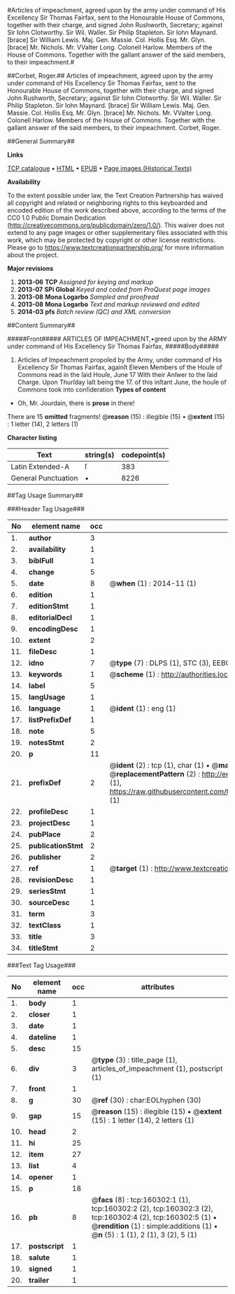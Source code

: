 #Articles of impeachment, agreed upon by the army under command of His Excellency Sir Thomas Fairfax, sent to the Honourable House of Commons, together with their charge, and signed John Rushworth, Secretary; against Sir Iohn Clotworthy. Sir Wil. Waller. Sir Philip Stapleton. Sir Iohn Maynard. [brace] Sir William Lewis. Maj. Gen. Massie. Col. Hollis Esq. Mr. Glyn. [brace] Mr. Nichols. Mr. VValter Long. Colonell Harlow. Members of the House of Commons. Together with the gallant answer of the said members, to their impeachment.#

##Corbet, Roger.##
Articles of impeachment, agreed upon by the army under command of His Excellency Sir Thomas Fairfax, sent to the Honourable House of Commons, together with their charge, and signed John Rushworth, Secretary; against Sir Iohn Clotworthy. Sir Wil. Waller. Sir Philip Stapleton. Sir Iohn Maynard. [brace] Sir William Lewis. Maj. Gen. Massie. Col. Hollis Esq. Mr. Glyn. [brace] Mr. Nichols. Mr. VValter Long. Colonell Harlow. Members of the House of Commons. Together with the gallant answer of the said members, to their impeachment.
Corbet, Roger.

##General Summary##

**Links**

[TCP catalogue](http://www.ota.ox.ac.uk/tcp/)  • 
[HTML](http://tei.it.ox.ac.uk/tcp/Texts-HTML/free/A80/A80558.html)  • 
[EPUB](http://tei.it.ox.ac.uk/tcp/Texts-EPUB/free/A80/A80558.epub) • 
[Page images (Historical Texts)](https://historicaltexts.jisc.ac.uk/eebo-99862094e)

**Availability**

To the extent possible under law, the Text Creation Partnership has waived all copyright and related or neighboring rights to this keyboarded and encoded edition of the work described above, according to the terms of the CC0 1.0 Public Domain Dedication (http://creativecommons.org/publicdomain/zero/1.0/). This waiver does not extend to any page images or other supplementary files associated with this work, which may be protected by copyright or other license restrictions. Please go to https://www.textcreationpartnership.org/ for more information about the project.

**Major revisions**

1. __2013-06__ __TCP__ *Assigned for keying and markup*
1. __2013-07__ __SPi Global__ *Keyed and coded from ProQuest page images*
1. __2013-08__ __Mona Logarbo__ *Sampled and proofread*
1. __2013-08__ __Mona Logarbo__ *Text and markup reviewed and edited*
1. __2014-03__ __pfs__ *Batch review (QC) and XML conversion*

##Content Summary##

#####Front#####
ARTICLES OF IMPEACHMENT,•greed upon by the ARMY under command of His Excellency Sir Thomas Fairfax, 
#####Body#####

1. Articles of Impeachment propoſed by the Army, under command of His Excellency Sir Thomas Fairfax, againſt Eleven Members of the Houſe of Commons read in the ſaid Houſe, June 17 With their Anſwer to the ſaid Charge.
Upon Thurſday laſt being the 17. of this inſtant June, the houſe of Commons took into conſideration 
**Types of content**

  * Oh, Mr. Jourdain, there is **prose** in there!

There are 15 **omitted** fragments! 
 @__reason__ (15) : illegible (15)  •  @__extent__ (15) : 1 letter (14), 2 letters (1)

**Character listing**


|Text|string(s)|codepoint(s)|
|---|---|---|
|Latin Extended-A|ſ|383|
|General Punctuation|•|8226|

##Tag Usage Summary##

###Header Tag Usage###

|No|element name|occ|attributes|
|---|---|---|---|
|1.|__author__|3||
|2.|__availability__|1||
|3.|__biblFull__|1||
|4.|__change__|5||
|5.|__date__|8| @__when__ (1) : 2014-11 (1)|
|6.|__edition__|1||
|7.|__editionStmt__|1||
|8.|__editorialDecl__|1||
|9.|__encodingDesc__|1||
|10.|__extent__|2||
|11.|__fileDesc__|1||
|12.|__idno__|7| @__type__ (7) : DLPS (1), STC (3), EEBO-CITATION (1), PROQUEST (1), VID (1)|
|13.|__keywords__|1| @__scheme__ (1) : http://authorities.loc.gov/ (1)|
|14.|__label__|5||
|15.|__langUsage__|1||
|16.|__language__|1| @__ident__ (1) : eng (1)|
|17.|__listPrefixDef__|1||
|18.|__note__|5||
|19.|__notesStmt__|2||
|20.|__p__|11||
|21.|__prefixDef__|2| @__ident__ (2) : tcp (1), char (1)  •  @__matchPattern__ (2) : ([0-9\-]+):([0-9IVX]+) (1), (.+) (1)  •  @__replacementPattern__ (2) : http://eebo.chadwyck.com/downloadtiff?vid=$1&page=$2 (1), https://raw.githubusercontent.com/textcreationpartnership/Texts/master/tcpchars.xml#$1 (1)|
|22.|__profileDesc__|1||
|23.|__projectDesc__|1||
|24.|__pubPlace__|2||
|25.|__publicationStmt__|2||
|26.|__publisher__|2||
|27.|__ref__|1| @__target__ (1) : http://www.textcreationpartnership.org/docs/. (1)|
|28.|__revisionDesc__|1||
|29.|__seriesStmt__|1||
|30.|__sourceDesc__|1||
|31.|__term__|3||
|32.|__textClass__|1||
|33.|__title__|3||
|34.|__titleStmt__|2||


###Text Tag Usage###

|No|element name|occ|attributes|
|---|---|---|---|
|1.|__body__|1||
|2.|__closer__|1||
|3.|__date__|1||
|4.|__dateline__|1||
|5.|__desc__|15||
|6.|__div__|3| @__type__ (3) : title_page (1), articles_of_impeachment (1), postscript (1)|
|7.|__front__|1||
|8.|__g__|30| @__ref__ (30) : char:EOLhyphen (30)|
|9.|__gap__|15| @__reason__ (15) : illegible (15)  •  @__extent__ (15) : 1 letter (14), 2 letters (1)|
|10.|__head__|2||
|11.|__hi__|25||
|12.|__item__|27||
|13.|__list__|4||
|14.|__opener__|1||
|15.|__p__|18||
|16.|__pb__|8| @__facs__ (8) : tcp:160302:1 (1), tcp:160302:2 (2), tcp:160302:3 (2), tcp:160302:4 (2), tcp:160302:5 (1)  •  @__rendition__ (1) : simple:additions (1)  •  @__n__ (5) : 1 (1), 2 (1), 3 (2), 5 (1)|
|17.|__postscript__|1||
|18.|__salute__|1||
|19.|__signed__|1||
|20.|__trailer__|1||
